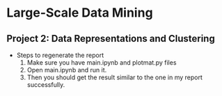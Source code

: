 # Large-Scale Data Mining

## Project 2: Data Representations and Clustering


- Steps to regenerate the report
    1. Make sure you have main.ipynb and plotmat.py files
    2. Open main.ipynb and run it.
    3. Then you should get the result similar to the one in my report successfully.